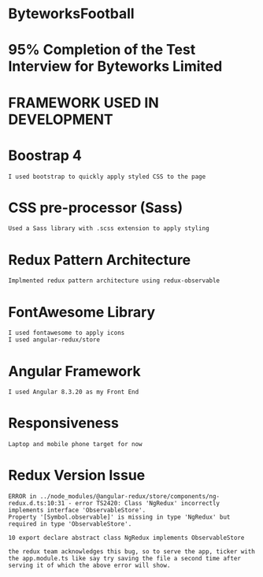 # ByteworksFootball

# 95% Completion of the Test Interview for Byteworks Limited

# FRAMEWORK USED IN DEVELOPMENT

# Boostrap 4
    I used bootstrap to quickly apply styled CSS to the page
# CSS pre-processor (Sass)
    Used a Sass library with .scss extension to apply styling

# Redux Pattern Architecture
    Implmented redux pattern architecture using redux-observable
 

# FontAwesome Library
    I used fontawesome to apply icons
    I used angular-redux/store 


# Angular Framework
    I used Angular 8.3.20 as my Front End 
    
# Responsiveness
    Laptop and mobile phone target for now

# Redux Version Issue
    ERROR in ../node_modules/@angular-redux/store/components/ng-redux.d.ts:10:31 - error TS2420: Class 'NgRedux' incorrectly implements interface 'ObservableStore'.
    Property '[Symbol.observable]' is missing in type 'NgRedux' but required in type 'ObservableStore'.

    10 export declare abstract class NgRedux implements ObservableStore 

    the redux team acknowledges this bug, so to serve the app, ticker with the app.module.ts like say try saving the file a second time after serving it of which the above error will show.

